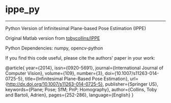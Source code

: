 # ippe_py
---
Python Version of Infinitesimal Plane-based Pose Estimation (IPPE)

Original Matlab version from [tobycollins/IPPE](https://github.com/tobycollins/IPPE)

Python Dependencies:
numpy, opencv-python

If you find this code useful, please cite the authors' paper in your work:

@article{
year={2014},
issn={0920-5691},
journal={International Journal of Computer Vision},
volume={109},
number={3},
doi={10.1007/s11263-014-0725-5},
title={Infinitesimal Plane-Based Pose Estimation},
url={http://dx.doi.org/10.1007/s11263-014-0725-5},
publisher={Springer US},
keywords={Plane; Pose; SfM; PnP; Homography},
author={Collins, Toby and Bartoli, Adrien},
pages={252-286},
language={English}
}